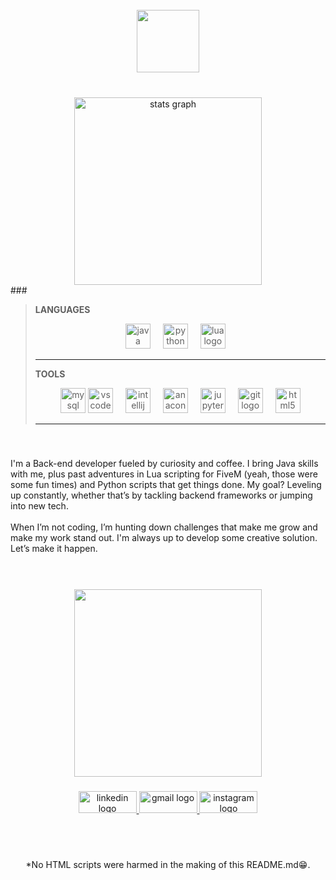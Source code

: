 <br>
<div align="center">
  <img height="100" src="https://github.com/Maistrovicz-dev/Maistrovicz-dev/blob/main/roxo.png?raw=true"  />
</div>

###
<br>
<div align="center">
  <img src="https://github-readme-stats.vercel.app/api?username=Maistrovicz-dev&hide_title=false&hide_rank=false&show_icons=true&include_all_commits=true&count_private=true&disable_animations=false&theme=cobalt&locale=en&hide_border=false&order=1" height="300" alt="stats graph"  />
</div>
###
<br> 

> **LANGUAGES**
> 
> <div align="center">
>   <img src="https://cdn.jsdelivr.net/gh/devicons/devicon/icons/java/java-original.svg" height="40" alt="java logo" />
>   <img width="12" />
>   <img src="https://cdn.jsdelivr.net/gh/devicons/devicon/icons/python/python-original.svg" height="40" alt="python logo" />
>   <img width="12" />
>   <img src="https://cdn.jsdelivr.net/gh/devicons/devicon/icons/lua/lua-original.svg" height="40" alt="lua logo" />
>   <img width="12" />
> </div>
> 
> ---
> **TOOLS**
> 
> <div align="center">
>   <img src="https://cdn.jsdelivr.net/gh/devicons/devicon/icons/mysql/mysql-original.svg" height="40" alt="mysql logo" />
>   <img src="https://cdn.jsdelivr.net/gh/devicons/devicon/icons/vscode/vscode-original.svg" height="40" alt="vscode logo" />
>   <img width="12" />
>   <img src="https://cdn.jsdelivr.net/gh/devicons/devicon/icons/intellij/intellij-original.svg" height="40" alt="intellij logo" />
>   <img width="12" />
>   <img src="https://cdn.jsdelivr.net/gh/devicons/devicon/icons/anaconda/anaconda-original.svg" height="40" alt="anaconda logo" />
>   <img width="12" />
>   <img src="https://cdn.jsdelivr.net/gh/devicons/devicon/icons/jupyter/jupyter-original.svg" height="40" alt="jupyter logo" />
>   <img width="12" />
>   <img src="https://cdn.jsdelivr.net/gh/devicons/devicon/icons/git/git-original.svg" height="40" alt="git logo" />
>   <img width="12" />
>   <img src="https://cdn.jsdelivr.net/gh/devicons/devicon/icons/html5/html5-original.svg" height="40" alt="html5 logo" />
> </div>
> 
> 
>---


###
<br>
<p>
  I'm a Back-end developer fueled by curiosity and coffee. I bring Java skills with me, plus past adventures in Lua scripting for FiveM (yeah, those were some fun times) and Python scripts that get things done. My goal? Leveling up constantly, whether that’s by tackling backend frameworks or jumping into new tech.<br><br>When I’m not coding, I’m hunting down challenges that make me grow and make my work stand out. I'm always up to develop some creative solution. Let’s make it happen.
</p>

###
<br>
<br> 
<div align="center">
  <img height="300" src="https://media1.giphy.com/media/v1.Y2lkPTc5MGI3NjExb3kzMWFwa3QxdWNxeTA0bjJ3a3l4a3lhdnExZGd6Ymd6ejA3MXV5eiZlcD12MV9pbnRlcm5hbF9naWZfYnlfaWQmY3Q9Zw/NKEt9elQ5cR68/giphy.webp"  />
</div>

###

<div align="center">
  <a href="https://www.linkedin.com/in/maistrovicz-dev/" target="_blank">
    <img src="https://raw.githubusercontent.com/maurodesouza/profile-readme-generator/master/src/assets/icons/social/linkedin/default.svg" width="93" height="35" alt="linkedin logo"  />
  </a>
 
  <a href="mailto:julianmaistrovicz@gmail.com" target="_blank">
    <img src="https://raw.githubusercontent.com/maurodesouza/profile-readme-generator/master/src/assets/icons/social/gmail/default.svg" width="93" height="35" alt="gmail logo"  />
  </a>
  <a href="https://www.instagram.com/julianmaistrovicz" target="_blank">
    <img src="https://raw.githubusercontent.com/maurodesouza/profile-readme-generator/master/src/assets/icons/social/instagram/default.svg" width="93" height="35" alt="instagram logo"  />
  </a>
</div>

###
<br>
<br>


<p align="center"> *No HTML scripts were harmed in the making of this README.md😁.</p>
